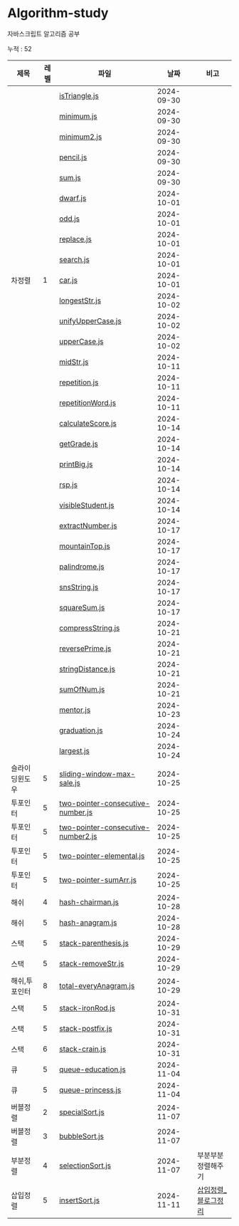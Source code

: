 
# Algorithm-study

자바스크립트 알고리즘 공부

누적 : 52

| 제목 | 레벨 | 파일 | 날짜 | 비고 |
| --- | --- | -- | -- | --- |
|  |  | [isTriangle.js](./section1/isTriangle.js) | 2024-09-30 |  |
|  |  | [minimum.js](./section1/minimum.js) | 2024-09-30 |  |
|  |  | [minimum2.js](./section1/minimum2.js) | 2024-09-30 |  |
|  |  | [pencil.js](./section1/pencil.js) | 2024-09-30 |  |
|  |  | [sum.js](./section1/sum.js) | 2024-09-30 |  |
|  |  | [dwarf.js](./section1/dwarf.js) | 2024-10-01 |  |
|  |  | [odd.js](./section1/odd.js) | 2024-10-01 |  |
|  |  | [replace.js](./section1/replace.js) | 2024-10-01 |  |
|  |  | [search.js](./section1/search.js) | 2024-10-01 |  |
| 차정렬 | 1 | [car.js](./section1/car.js) | 2024-10-01 |  |
|  |  | [longestStr.js](./section1/longestStr.js) | 2024-10-02 |  |
|  |  | [unifyUpperCase.js](./section1/unifyUpperCase.js) | 2024-10-02 |  |
|  |  | [upperCase.js](./section1/upperCase.js) | 2024-10-02 |  |
|  |  | [midStr.js](./section1/midStr.js) | 2024-10-11 |  |
|  |  | [repetition.js](./section1/repetition.js) | 2024-10-11 |  |
|  |  | [repetitionWord.js](./section1/repetitionWord.js) | 2024-10-11 |  |
|  |  | [calculateScore.js](./section2/calculateScore.js) | 2024-10-14 |  |
|  |  | [getGrade.js](./section2/getGrade.js) | 2024-10-14 |  |
|  |  | [printBig.js](./section2/printBig.js) | 2024-10-14 |  |
|  |  | [rsp.js](./section2/rsp.js) | 2024-10-14 |  |
|  |  | [visibleStudent.js](./section2/visibleStudent.js) | 2024-10-14 |  |
|  |  | [extractNumber.js](./section3/extractNumber.js) | 2024-10-17 |  |
|  |  | [mountainTop.js](./section2/mountainTop.js) | 2024-10-17 |  |
|  |  | [palindrome.js](./section3/palindrome.js) | 2024-10-17 |  |
|  |  | [snsString.js](./section3/snsString.js) | 2024-10-17 |  |
|  |  | [squareSum.js](./section2/squareSum.js) | 2024-10-17 |  |
|  |  | [compressString.js](./section3/compressString.js) | 2024-10-21 |  |
|  |  | [reversePrime.js](./section4/reversePrime.js) | 2024-10-21 |  |
|  |  | [stringDistance.js](./section3/stringDistance.js) | 2024-10-21 |  |
|  |  | [sumOfNum.js](./section4/sumOfNum.js) | 2024-10-21 |  |
|  |  | [mentor.js](./section4/mentor.js) | 2024-10-23 |  |
|  |  | [graduation.js](./section4/graduation.js) | 2024-10-24 |  |
|  |  | [largest.js](./section4/largest.js) | 2024-10-24 |  |
| 슬라이딩윈도우 | 5 | [sliding-window-max-sale.js](./section5/sliding-window-max-sale.js) | 2024-10-25 |  |
| 투포인터 | 5 | [two-pointer-consecutive-number.js](./section5/two-pointer-consecutive-number.js) | 2024-10-25 |  |
| 투포인터 | 5 | [two-pointer-consecutive-number2.js](./section5/two-pointer-consecutive-number2.js) | 2024-10-25 |  |
| 투포인터 | 5 | [two-pointer-elemental.js](./section5/two-pointer-elemental.js) | 2024-10-25 |  |
| 투포인터 | 5 | [two-pointer-sumArr.js](./section5/two-pointer-sumArr.js) | 2024-10-25 |  |
| 해쉬 | 4 | [hash-chairman.js](./section5/hash-chairman.js) | 2024-10-28 |  |
| 해쉬 | 5 | [hash-anagram.js](./section5/hash-anagram.js) | 2024-10-28 |  |
| 스택 | 5 | [stack-parenthesis.js](./section6/stack-parenthesis.js) | 2024-10-29 |  |
| 스택 | 5 | [stack-removeStr.js](./section6/stack-removeStr.js) | 2024-10-29 |  |
| 해쉬,투포인터 | 8 | [total-everyAnagram.js](./section5/total-everyAnagram.js) | 2024-10-29 |  |
| 스택 | 5 | [stack-ironRod.js](./section6/stack-ironRod.js) | 2024-10-31 |  |
| 스택 | 5 | [stack-postfix.js](./section6/stack-postfix.js) | 2024-10-31 |  |
| 스택 | 6 | [stack-crain.js](./section6/stack-crain.js) | 2024-10-31 |  |
| 큐 | 5 | [queue-education.js](./section6/queue-education.js) | 2024-11-04 |  |
| 큐 | 5 | [queue-princess.js](./section6/queue-princess.js) | 2024-11-04 |  |
| 버블정렬 | 2 | [specialSort.js](./section7/specialSort.js) | 2024-11-07 |  |
| 버블정렬 | 3 | [bubbleSort.js](./section7/bubbleSort.js) | 2024-11-07 |  |
| 부분정렬 | 4 | [selectionSort.js](./section7/selectionSort.js) | 2024-11-07 | 부분부분정렬해주기 |
| 삽입정렬 | 5 | [insertSort.js](./section7/insertSort.js) | 2024-11-11 | [삽입정렬_블로그정리](https://inblog.ai/luke/%EC%95%8C%EA%B3%A0%EB%A6%AC%EC%A6%98-%EA%B0%9C%EB%85%90-%EC%A0%95%EB%A6%AC-33865#%EC%82%BD%EC%9E%85%EC%A0%95%EB%A0%AC-5) |
